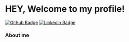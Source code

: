 # HEY, Welcome to my profile!

[![Github Badge](https://img.shields.io/badge/-Github-000?style=flat-square&logo=Github&logoColor=white&link=https://github.com/eduardotres)](https://github.com/eduardotres)
[![Linkedin Badge](https://img.shields.io/badge/-LinkedIn-blue?style=flat-square&logo=Linkedin&logoColor=white&link=https://www.linkedin.com/in/eduardotres/)](https://www.linkedin.com/in/eduardotres/)

### About me
